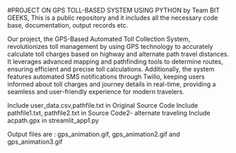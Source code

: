 #PROJECT ON GPS TOLL-BASED SYSTEM USING PYTHON by Team BIT GEEKS,
 This is a public repository and it includes all the necessary code base, documentation, output records etc.


 Our project, the GPS-Based Automated Toll Collection System, revolutionizes toll management by using GPS technology to accurately calculate toll charges based on highway and alternate path travel distances. It leverages advanced mapping and pathfinding tools to determine routes, ensuring efficient and precise toll calculations. Additionally, the system features automated SMS notifications through Twilio, keeping users informed about toll charges and journey details in real-time, providing a seamless and user-friendly experience for modern travelers.


Include user_data.csv,pathfile.txt in Original Source Code
Include pathfile1.txt, pathfile2.txt in Source Code2- alternate traveling
Include acpath.gpx in streamlit_app1.py

Output files are : 
gps_animation.gif, gps_animation2.gif and gps_animation3.gif






